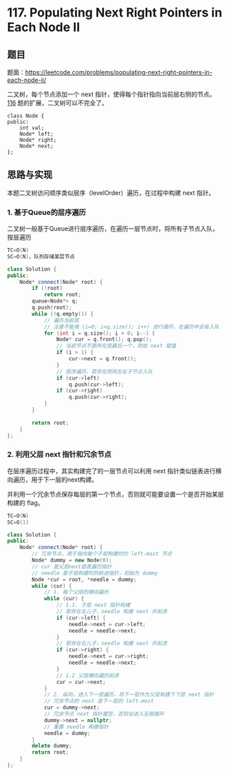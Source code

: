 # 117. Populating Next Right Pointers in Each Node II

## 题目

题面：https://leetcode.com/problems/populating-next-right-pointers-in-each-node-ii/

二叉树，每个节点添加一个 next 指针，使得每个指针指向当前层右侧的节点。[116](https://leetcode.com/problems/populating-next-right-pointers-in-each-node/) 题的扩展，二叉树可以不完全了。

``` 
class Node {
public:
    int val;
    Node* left;
    Node* right;
    Node* next;
};
```

## 思路与实现

本题二叉树访问顺序类似层序（levelOrder）遍历，在过程中构建 next 指针。

### 1. 基于Queue的层序遍历

二叉树一般基于Queue进行层序遍历，在遍历一层节点时，将所有子节点入队，按层遍历

``` c++
TC=O(N)
SC=O(N)，队列存储某层节点

class Solution {
public:
    Node* connect(Node* root) {
        if (!root)
            return root;
        queue<Node*> q;
        q.push(root);
        while (!q.empty()) {
            // 遍历当前层
            // 注意不能用 (i=0; i<q.size(); i++) 进行循环，在遍历中会有入队
            for (int i = q.size(); i > 0; i--) {
                Node* cur = q.front(); q.pop();
                // 当前节点不是所在层最后一个，则给 next 赋值
                if (i > 1) {
                    cur->next = q.front();
                }
                // 层序遍历，若存在则将左右子节点入队
                if (cur->left)
                    q.push(cur->left);
                if (cur->right)
                    q.push(cur->right);
            }
        }
        
        return root;
    }
};
```

### 2. 利用父层 next 指针和冗余节点

在层序遍历过程中，其实构建完了的一层节点可以利用 next 指针类似链表进行横向遍历，用于下一层的next构建。

并利用一个冗余节点保存每层的第一个节点，否则就可能要设置一个是否开始某层构建的 flag。

``` c++
TC=O(N)
SC=O(1)

class Solution {
public:
    Node* connect(Node* root) {
        // 冗余节点，用于指向每个子层构建时的 left-most 节点
        Node* dummy = new Node(0);
        // cur 是父层next链表遍历指针
        // needle 是子层构建时的前进指针，初始为 dummy
        Node *cur = root, *needle = dummy;
        while (cur) {
            // 1. 每个父层的横向遍历
            while (cur) {
                // 1.1. 子层 next 指针构建
                // 若存在左儿子，needle 构建 next 并前进
                if (cur->left) {
                    needle->next = cur->left;
                    needle = needle->next;
                }
                // 若存在右儿子，needle 构建 next 并前进
                if (cur->right) {
                    needle->next = cur->right;
                    needle = needle->next;
                }
                // 1.2 父层横向遍历前进
                cur = cur->next;
            }
            // 2. 纵向，进入下一层遍历，将下一层作为父层构建下下层 next 指针
            // 冗余节点的 next 是下一层的 left-most
            cur = dummy->next;
            // 冗余节点 next 指针置空，否则会进入无限循环
            dummy->next = nullptr;
            // 重置 needle 构建指针
            needle = dummy;
        }
        delete dummy;
        return root;
    }
};
```
